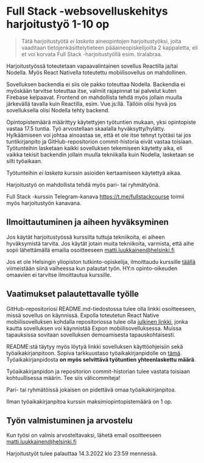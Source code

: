 # Full Stack -websovelluskehitys harjoitustyö 1-10 op

> Tätä harjoitustyötä *ei lasketa* aineopintojen harjoitustyöksi, joita vaaditaan tietojenkäsittelytieteen pääaineopiskelijoilta 2 kappaletta, eli et voi korvata Full Stack -harjoitustyöllä esim. tiralabraa.

Harjoitustyössä toteutetaan vapaavalintainen sovellus Reactilla ja/tai Nodella. Myös React Nativella toteutettu mobiilisovellus on mahdollinen.

Sovelluksen backendia ei siis ole pakko toteuttaa Nodella. Backendia ei myöskään tarvitse toteuttaa itse, valmiit rajapinnat tai palvelut kuten Firebase kelpaavat. Frontend on mahdollista tehdä myös jollain muulla järkevällä tavalla kuin Reactilla, esim. Vue.js:llä. Tällöin olisi hyvä jos sovelluksella olisi Nodella tehty backend.

Opintopistemäärä määrittyy käytettyjen työtuntien mukaan, yksi opintopiste vastaa 17.5 tuntia. Työ arvostellaan skaalalla hyväksytty/hylätty. Hylkäämiseen voi johtaa ainoastaa se, että et ole itse tehnyt työtäsi tai jos tuntikirjanpito ja GitHub-repositorion commit-historia eivät vastaa toisiaan. Työtunteihin lasketaan kaikki sovelluksen tekemiseen käytetty aika, eli vaikka tekisit backendin jollain muulla tekniikalla kuin Nodella, lasketaan se silti työaikaan.

Työtunteihin _ei lasketa_ kurssin asioiden kertaamiseen käytettyä aikaa.

Harjoitustyö on mahdollista tehdä myös pari- tai ryhmätyönä.

Full Stack -kurssin Telegram-kanava https://t.me/fullstackcourse toimii myös harjoitustyön kanavana.

## Ilmoittautuminen ja aiheen hyväksyminen

Jos käytät harjoitustyössä kurssilta tuttuja tekniikoita, ei aiheen hyväksymistä tarvita. Jos käytät jotain muita tekniikoita, varmista, että aihe sopii lähettämällä emailia osoitteeseen matti.luukkainen@helsinki.fi

Jos et ole Helsingin yliopiston tutkinto-opiskelija, ilmoittaudu kurssille [täällä](https://www.avoin.helsinki.fi/palvelut/esittely.aspx?o=136101119) viimeistään siinä vaiheessa kun palautat työn. HY:n opinto-oikeuden omaavien ei tarvitse ilmoittautua kurssille.

## Vaatimukset palautettavalle työlle

GitHub-repositoriosi README.md-tiedostossa tulee olla linkki osoitteeseen, missä sovellus on käynnissä. Expolla toteutetun React Native mobiilisovelluksen kohdalla repositoriossa tulee olla [julkinen linkki](https://docs.expo.io/versions/latest/workflow/publishing/#how-to-publish), jonka kautta sovelluksen voi käynnistää Expon mobiilisovelluksessa. Muissa tapauksissa sovitaan sovelluksen demoamisesta tapauskohtaisesti.

README:stä täytyy myös löytyä linkki sovelluksen käyttöohjeisiin sekä työaikakirjanpitoon. Sopiva tarkkuustaso työaikakirjanpidolle on [tämä](https://github.com/mluukkai/OtmTodoApp/blob/master/dokumentaatio/tuntikirjanpito.md). Työaikakirjanpidosta **on myös selvittävä työtuntien yhteenlaskettu määrä**.

Työaikakirjanpidon ja repositorion commit-historian tulee vastata toisiaan kohtuullisessa määrin. Tee siis välicommiteja!

Pari- tai ryhmätöissä jokaisen on pidettävä omaa työaikakirjanpitoa.

Ilman työaikakirjanpitoa kurssin maksimiopintopistemäärä on 1 op.

## Työn valmistuminen ja arvostelu

Kun työsi on valmis arvosteltavaksi, lähetä email osoitteeseen matti.luukkainen@helsinki.fi

Harjoitustyöt tulee palauttaa 14.3.2022 klo 23:59 mennessä.
